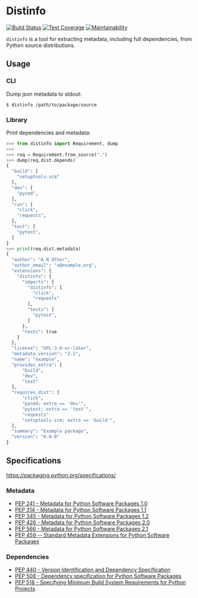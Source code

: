 # Distinfo

[![Build Status](https://travis-ci.org/0compute/distinfo.svg?branch=master)](https://travis-ci.org/0compute/distinfo)
[![Test Coverage](https://api.codeclimate.com/v1/badges/6e4440a1903408842141/test_coverage)](https://codeclimate.com/github/0compute/distinfo/test_coverage)
[![Maintainability](https://api.codeclimate.com/v1/badges/6e4440a1903408842141/maintainability)](https://codeclimate.com/github/0compute/distinfo/maintainability)

`distinfo` is a tool for extracting metadata, including full dependencies, from
Python source distributions.

## Usage

### CLI

Dump json metadata to stdout:

    $ distinfo /path/to/package/source

### Library

Print dependencies and metadata:

``` python
>>> from distinfo import Requirement, dump
>>>
>>> req = Requirement.from_source(".")
>>> dump(req.dist.depends)
{
  "build": [
    "setuptools-scm"
  ],
  "dev": [
    "pycmd",
  ],
  "run": [
    "click",
    "requests",
  ],
  "test": [
    "pytest",
  ]
}
>>> print(req.dist.metadata)
{
  "author": "A N Other",
  "author_email": "a@example.org",
  "extensions": {
    "distinfo": {
      "imports": {
        "distinfo": [
          "click",
          "requests"
        ],
        "tests": [
          "pytest",
        ]
      },
      "tests": true
    }
  },
  "license": "GPL-3.0-or-later",
  "metadata_version": "2.1",
  "name": "example",
  "provides_extra": [
      "build",
      "dev",
      "test"
  ],
  "requires_dist": [
      "click",
      "pycmd; extra == 'dev'",
      "pytest; extra == 'test'",
      "requests"
      "setuptools-scm; extra == 'build'",
  ],
  "summary": "Example package",
  "version": "0.0.0"
}
```

## Specifications

https://packaging.python.org/specifications/

### Metadata

* [PEP 241 - Metadata for Python Software Packages 1.0](https://www.python.org/dev/peps/pep-0241/)
* [PEP 314 - Metadata for Python Software Packages 1.1](https://www.python.org/dev/peps/pep-0314/)
* [PEP 345 - Metadata for Python Software Packages 1.2](https://www.python.org/dev/peps/pep-0345/)
* [PEP 426 - Metadata for Python Software Packages 2.0](https://www.python.org/dev/peps/pep-0426/)
* [PEP 566 - Metadata for Python Software Packages 2.1](https://www.python.org/dev/peps/pep-0566/)
* [PEP 459 -- Standard Metadata Extensions for Python Software Packages](https://www.python.org/dev/peps/pep-0459/)

### Dependencies

* [PEP 440 - Version Identification and Dependency Specification](https://www.python.org/dev/peps/pep-0440/)
* [PEP 508 - Dependency specification for Python Software Packages](https://www.python.org/dev/peps/pep-0508/)
* [PEP 518 - Specifying Minimum Build System Requirements for Python Projects](https://www.python.org/dev/peps/pep-0518/)
